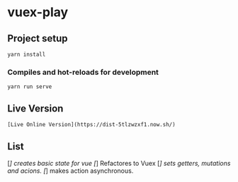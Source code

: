 # vuex-play

## Project setup
```
yarn install
```

### Compiles and hot-reloads for development
```
yarn run serve
```
## Live Version
```
[Live Online Version](https://dist-5tlzwzxf1.now.sh/)
```
## List
[*] creates basic state for vue
[*] Refactores to Vuex
[*] sets getters, mutations and acions.
[*] makes action asynchronous.